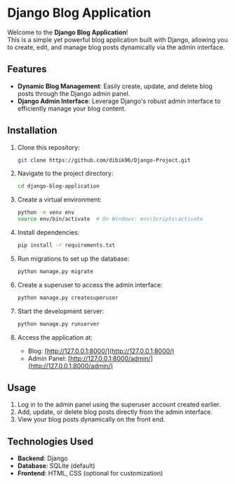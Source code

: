 # Django Blog Application  

Welcome to the **Django Blog Application**!  
This is a simple yet powerful blog application built with Django, allowing you to create, edit, and manage blog posts dynamically via the admin interface.  

## Features  
- **Dynamic Blog Management**: Easily create, update, and delete blog posts through the Django admin panel.  
- **Django Admin Interface**: Leverage Django's robust admin interface to efficiently manage your blog content.  

## Installation  

1. Clone this repository:  
   ```bash  
   git clone https://github.com/dibik96/Django-Project.git  
   ```  

2. Navigate to the project directory:  
   ```bash  
   cd django-blog-application  
   ```  

3. Create a virtual environment:  
   ```bash  
   python -m venv env  
   source env/bin/activate  # On Windows: env\Scripts\activate  
   ```  

4. Install dependencies:  
   ```bash  
   pip install -r requirements.txt  
   ```  

5. Run migrations to set up the database:  
   ```bash  
   python manage.py migrate  
   ```  

6. Create a superuser to access the admin interface:  
   ```bash  
   python manage.py createsuperuser  
   ```  

7. Start the development server:  
   ```bash  
   python manage.py runserver  
   ```  

8. Access the application at:  
   - Blog: [http://127.0.0.1:8000/](http://127.0.0.1:8000/)  
   - Admin Panel: [http://127.0.0.1:8000/admin/](http://127.0.0.1:8000/admin/)  

## Usage  

1. Log in to the admin panel using the superuser account created earlier.  
2. Add, update, or delete blog posts directly from the admin interface.  
3. View your blog posts dynamically on the front end.  

## Technologies Used  
- **Backend**: Django  
- **Database**: SQLite (default)  
- **Frontend**: HTML, CSS (optional for customization)  
 
